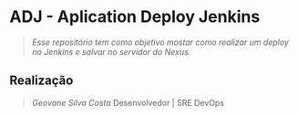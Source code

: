 # ADJ - Aplication Deploy Jenkins
> *Esse repositório tem como objetivo mostar como realizar um deploy no Jenkins e salvar no servidor do Nexus.*

## Realização
> *Geovane Silva Costa*
    Desenvolvedor | SRE DevOps
